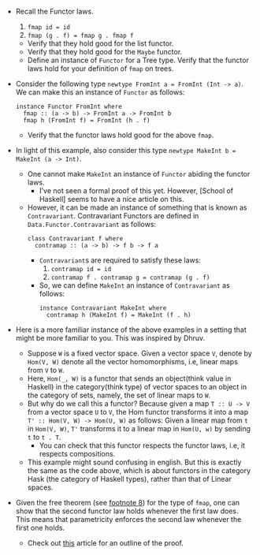 * Recall the Functor laws.
    1. `fmap id = id`
    2. `fmap (g . f) = fmap g . fmap f`
  * Verify that they hold good for the list functor.
  * Verify that they hold good for the `Maybe` functor.
  * Define an instance of `Functor` for a Tree type. Verify that the functor laws hold for your definition of `fmap` on trees.

* Consider the following type `newtype FromInt a = FromInt (Int -> a)`. We can make this an instance of `Functor` as follows:
  ```
  instance Functor FromInt where
    fmap :: (a -> b) -> FromInt a -> FromInt b
    fmap h (FromInt f) = FromInt (h . f)
  ```
  * Verify that the functor laws hold good for the above `fmap`.

* In light of this example, also consider this type `newtype MakeInt b = MakeInt (a -> Int)`.
  * One cannot make `MakeInt` an instance of `Functor` abiding the functor laws.
    * I've not seen a formal proof of this yet. However, [School of Haskell] seems to have a nice article on this.
  * However, it can be made an instance of something that is known as `Contravariant`. Contravariant Functors are defined in `Data.Functor.Contravariant` as follows:
    ```
    class Contravariant f where
      contramap :: (a -> b) -> f b -> f a
    ```
    * `Contravariant`s are required to satisfy these laws:
      1. `contramap id = id`
      2. `contramap f . contramap g = contramap (g . f)`
    * So, we can define `MakeInt` an instance of `Contravariant` as follows:
      ```
      instance Contravariant MakeInt where
        contramap h (MakeInt f) = MakeInt (f . h)
      ```

* Here is a more familiar instance of the above examples in a setting that might be more familiar to you. This was inspired by Dhruv.
  * Suppose `W` is a fixed vector space. Given a vector space `V`, denote by `Hom(V, W)` denote all the vector homomorphisms, i.e, linear maps from `V` to `W`.
  * Here, `Hom(_, W)` is a functor that sends an object(think value in Haskell) in the category(think type) of vector spaces to an object in the category of sets, namely, the set of linear maps to `W`.
  * But why do we call this a functor? Because given a map `T :: U -> V` from a vector space `U` to `V`, the Hom functor transforms it into a map `T' :: Hom(V, W) -> Hom(U, W)` as follows: Given a linear map from `t` in `Hom(V, W)`, `T'` transforms it to a linear map in `Hom(U, w)` by sending `t` to `t . T`.
    * You can check that this functor respects the functor laws, i.e, it respects compositions.
  * This example might sound confusing in english. But this is exactly the same as the code above, which is about functors in the category Hask (the category of Haskell types), rather than that of Linear spaces.

* Given the free theorem (see [footnote 8](https://github.com/Agnishom/PRGH17/blob/5e00616b4aa069bfd4984e147be95b835b4bd354/footnotes/footnote08.md)) for the type of `fmap`, one can show that the second functor law holds whenever the first law does. This means that parametricity enforces the second law whenever the first one holds.
  * Check out [this](https://github.com/quchen/articles/blob/master/second_functor_law.md) article for an outline of the proof.
